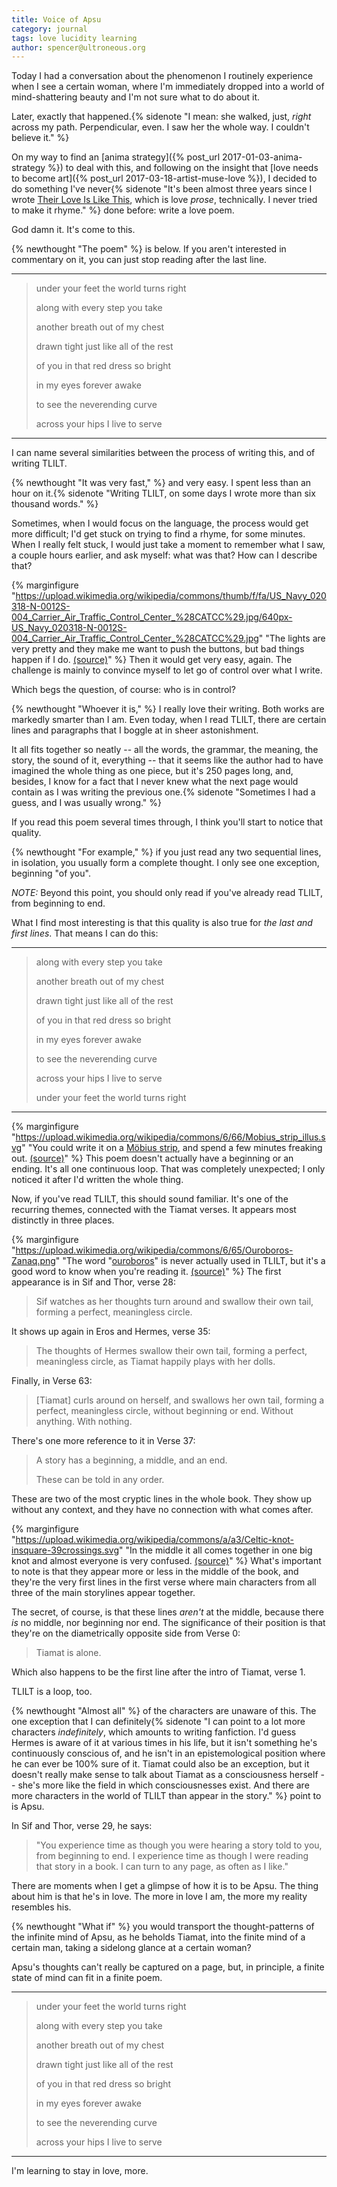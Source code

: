 ```yaml
---
title: Voice of Apsu
category: journal
tags: love lucidity learning
author: spencer@ultroneous.org
---
```


Today I had a conversation about the phenomenon I routinely experience when I see a certain woman, where I'm immediately dropped into a world of mind-shattering beauty and I'm not sure what to do about it.

Later, exactly that happened.{% sidenote "I mean: she walked, just, *right* across my path. Perpendicular, even. I saw her the whole way. I couldn't believe it." %}

On my way to find an [anima strategy]({% post_url 2017-01-03-anima-strategy %}) to deal with this, and following on the insight that [love needs to become art]({% post_url 2017-03-18-artist-muse-love %}), I decided to do something I've never{% sidenote "It's been almost three years since I wrote [Their Love Is Like This](/tlilt), which is love *prose*, technically. I never tried to make it rhyme." %} done before: write a love poem.

God damn it. It's come to this.

{% newthought "The poem" %} is below. If you aren't interested in commentary on it, you can just stop reading after the last line.

---

> under your feet the world turns right
> 
> along with every step you take
> 
> another breath out of my chest
> 
> drawn tight just like all of the rest
> 
> of you in that red dress so bright
> 
> in my eyes forever awake
> 
> to see the neverending curve
> 
> across your hips I live to serve

---

I can name several similarities between the process of writing this, and of writing TLILT.

{% newthought "It was very fast," %} and very easy. I spent less than an hour on it.{% sidenote "Writing TLILT, on some days I wrote more than six thousand words." %}

Sometimes, when I would focus on the language, the process would get more difficult; I'd get stuck on trying to find a rhyme, for some minutes. When I really felt stuck, I would just take a moment to remember what I saw, a couple hours earlier, and ask myself: what was that? How can I describe that?

{% marginfigure "https://upload.wikimedia.org/wikipedia/commons/thumb/f/fa/US_Navy_020318-N-0012S-004_Carrier_Air_Traffic_Control_Center_%28CATCC%29.jpg/640px-US_Navy_020318-N-0012S-004_Carrier_Air_Traffic_Control_Center_%28CATCC%29.jpg" "The lights are very pretty and they make me want to push the buttons, but bad things happen if I do. [(source)](https://commons.wikimedia.org/wiki/File:US_Navy_020318-N-0012S-004_Carrier_Air_Traffic_Control_Center_(CATCC).jpg)"  %}
Then it would get very easy, again. The challenge is mainly to convince myself to let go of control over what I write.

Which begs the question, of course: who is in control?

{% newthought "Whoever it is," %} I really love their writing. Both works are markedly smarter than I am. Even today, when I read TLILT, there are certain lines and paragraphs that I boggle at in sheer astonishment.

It all fits together so neatly -- all the words, the grammar, the meaning, the story, the sound of it, everything -- that it seems like the author had to have imagined the whole thing as one piece, but it's 250 pages long, and, besides, I know for a fact that I never knew what the next page would contain as I was writing the previous one.{% sidenote "Sometimes I had a guess, and I was usually wrong." %}

If you read this poem several times through, I think you'll start to notice that quality.

{% newthought "For example," %} if you just read any two sequential lines, in isolation, you usually form a complete thought. I only see one exception, beginning "of you".

*NOTE:* Beyond this point, you should only read if you've already read TLILT, from beginning to end.

What I find most interesting is that this quality is also true for *the last and first lines*. That means I can do this:

---

> along with every step you take
> 
> another breath out of my chest
> 
> drawn tight just like all of the rest
> 
> of you in that red dress so bright
> 
> in my eyes forever awake
> 
> to see the neverending curve
> 
> across your hips I live to serve
> 
> under your feet the world turns right

---

{% marginfigure "https://upload.wikimedia.org/wikipedia/commons/6/66/Mobius_strip_illus.svg" "You could write it on a [Möbius strip](https://en.wikipedia.org/wiki/M%C3%B6bius_strip), and spend a few minutes freaking out. [(source)](https://commons.wikimedia.org/wiki/File:Mobius_strip_illus.svg)" %}
This poem doesn't actually have a beginning or an ending. It's all one continuous loop. That was completely unexpected; I only noticed it after I'd written the whole thing.

Now, if you've read TLILT, this should sound familiar. It's one of the recurring themes, connected with the Tiamat verses. It appears most distinctly in three places.

{% marginfigure "https://upload.wikimedia.org/wikipedia/commons/6/65/Ouroboros-Zanaq.png" "The word \"[ouroboros](https://en.wikipedia.org/wiki/Ouroboros)\" is never actually used in TLILT, but it's a good word to know when you're reading it. [(source)](https://commons.wikimedia.org/wiki/File:Ouroboros-Zanaq.png)" %}
The first appearance is in Sif and Thor, verse 28:

> Sif watches as her thoughts turn around and swallow their own tail, forming a perfect, meaningless circle.

It shows up again in Eros and Hermes, verse 35:

> The thoughts of Hermes swallow their own tail, forming a perfect, meaningless circle, as Tiamat happily plays with her dolls.

Finally, in Verse 63:

> [Tiamat] curls around on herself, and swallows her own tail, forming a perfect, meaningless circle, without beginning or end. Without anything. With nothing.

There's one more reference to it in Verse 37:

> A story has a beginning, a middle, and an end.
> 
> These can be told in any order.

These are two of the most cryptic lines in the whole book. They show up without any context, and they have no connection with what comes after.

{% marginfigure "https://upload.wikimedia.org/wikipedia/commons/a/a3/Celtic-knot-insquare-39crossings.svg" "In the middle it all comes together in one big knot and almost everyone is very confused. [(source)](https://commons.wikimedia.org/wiki/File:Celtic-knot-insquare-39crossings.svg)" %}
What's important to note is that they appear more or less in the middle of the book, and they're the very first lines in the first verse where main characters from all three of the main storylines appear together.

The secret, of course, is that these lines *aren't* at the middle, because there *is* no middle, nor beginning nor end. The significance of their position is that they're on the diametrically opposite side from Verse 0:

> Tiamat is alone.

Which also happens to be the first line after the intro of Tiamat, verse 1.

TLILT is a loop, too.

{% newthought "Almost all" %} of the characters are unaware of this. The one exception that I can definitely{% sidenote "I can point to a lot more characters *indefinitely*, which amounts to writing fanfiction. I'd guess Hermes is aware of it at various times in his life, but it isn't something he's continuously conscious of, and he isn't in an epistemological position where he can ever be 100% sure of it. Tiamat could also be an exception, but it doesn't really make sense to talk about Tiamat as a consciousness herself -- she's more like the field in which consciousnesses exist. And there are more characters in the world of TLILT than appear in the story." %} point to is Apsu.

In Sif and Thor, verse 29, he says:

> "You experience time as though you were hearing a story told to you, from beginning to end. I experience time as though I were reading that story in a book. I can turn to any page, as often as I like."

There are moments when I get a glimpse of how it is to be Apsu. The thing about him is that he's in love. The more in love I am, the more my reality resembles his.

{% newthought "What if" %} you would transport the thought-patterns of the infinite mind of Apsu, as he beholds Tiamat, into the finite mind of a certain man, taking a sidelong glance at a certain woman?

Apsu's thoughts can't really be captured on a page, but, in principle, a finite state of mind can fit in a finite poem.

---

> under your feet the world turns right
> 
> along with every step you take
> 
> another breath out of my chest
> 
> drawn tight just like all of the rest
> 
> of you in that red dress so bright
> 
> in my eyes forever awake
> 
> to see the neverending curve
> 
> across your hips I live to serve

---

I'm learning to stay in love, more.
